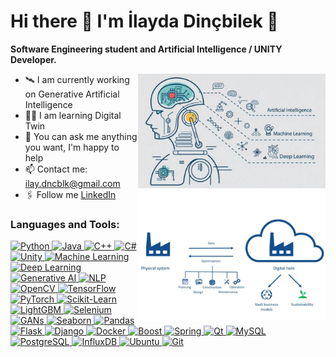 # Hi there 👋 I'm İlayda Dinçbilek 👑
**Software Engineering student and Artificial Intelligence / UNITY Developer.**

<img src="https://github.com/ilay-dncblk/ilay-dncblk/blob/main/Photo.jpg" alt="Hi there 👋 I'm İlayda Dinçbilek 👑" width="300" align="right">

- 🛰️ I am currently working on Generative Artificial Intelligence
- 👨‍💻 I am learning Digital Twin
- 💬 You can ask me anything you want, I'm happy to help
- 📫 Contact me: ilay.dncblk@gmail.com
- 🖇️ Follow me [LinkedIn](https://www.linkedin.com/in/ilayda-din%C3%A7bilek-056323221/)

### Languages and Tools:
<p align="left">
  <a href="https://www.python.org" target="_blank">
    <img src="https://cdn.jsdelivr.net/npm/simple-icons@v3/icons/python.svg" alt="Python" width="26px" style="fill:white;" />
  </a>
  <a href="https://www.java.com" target="_blank">
    <img src="https://cdn.jsdelivr.net/npm/simple-icons@v3/icons/java.svg" alt="Java" width="26px" style="fill:white;" />
  </a>
  <a href="https://en.cppreference.com/w/" target="_blank">
    <img src="https://cdn.jsdelivr.net/npm/simple-icons@v3/icons/cplusplus.svg" alt="C++" width="26px" style="fill:white;" />
  </a>
  <a href="https://docs.microsoft.com/en-us/dotnet/csharp/" target="_blank">
    <img src="https://cdn.jsdelivr.net/npm/simple-icons@v3/icons/csharp.svg" alt="C#" width="26px" style="fill:white;" />
  </a>
  <a href="https://unity.com/" target="_blank">
    <img src="https://cdn.jsdelivr.net/npm/simple-icons@v3/icons/unity.svg" alt="Unity" width="26px" style="fill:white;" />
  </a>
  <a href="https://en.wikipedia.org/wiki/Machine_learning" target="_blank">
    <img src="https://img.shields.io/badge/-Machine%20Learning-FF6F00?style=for-the-badge" alt="Machine Learning" width="26px" style="fill:white;" />
  </a>
  <a href="https://en.wikipedia.org/wiki/Deep_learning" target="_blank">
    <img src="https://img.shields.io/badge/-Deep%20Learning-FF6F00?style=for-the-badge" alt="Deep Learning" width="26px" style="fill:white;" />
  </a>
  <a href="https://en.wikipedia.org/wiki/Generative_AI" target="_blank">
    <img src="https://img.shields.io/badge/-Generative%20AI-FF6F00?style=for-the-badge" alt="Generative AI" width="26px" style="fill:white;" />
  </a>
  <a href="https://en.wikipedia.org/wiki/Natural_language_processing" target="_blank">
    <img src="https://img.shields.io/badge/-NLP-FF6F00?style=for-the-badge" alt="NLP" width="26px" style="fill:white;" />
  </a>
  <a href="https://opencv.org/" target="_blank">
    <img src="https://cdn.jsdelivr.net/npm/simple-icons@v3/icons/opencv.svg" alt="OpenCV" width="26px" style="fill:white;" />
  </a>
  <a href="https://www.tensorflow.org/" target="_blank">
    <img src="https://cdn.jsdelivr.net/npm/simple-icons@v3/icons/tensorflow.svg" alt="TensorFlow" width="26px" style="fill:white;" />
  </a>
  <a href="https://pytorch.org/" target="_blank">
    <img src="https://cdn.jsdelivr.net/npm/simple-icons@v3/icons/pytorch.svg" alt="PyTorch" width="26px" style="fill:white;" />
  </a>
  <a href="https://scikit-learn.org/" target="_blank">
    <img src="https://cdn.jsdelivr.net/npm/simple-icons@v3/icons/scikit-learn.svg" alt="Scikit-Learn" width="26px" style="fill:white;" />
  </a>
  <a href="https://lightgbm.readthedocs.io/" target="_blank">
    <img src="https://img.shields.io/badge/-LightGBM-00D1B2?style=for-the-badge" alt="LightGBM" width="26px" style="fill:white;" />
  </a>
  <a href="https://www.selenium.dev/" target="_blank">
    <img src="https://cdn.jsdelivr.net/npm/simple-icons@v3/icons/selenium.svg" alt="Selenium" width="26px" style="fill:white;" />
  </a>
  <a href="https://en.wikipedia.org/wiki/Generative_adversarial_network" target="_blank">
    <img src="https://img.shields.io/badge/-GANs-FF6F00?style=for-the-badge" alt="GANs" width="26px" style="fill:white;" />
  </a>
  <a href="https://seaborn.pydata.org/" target="_blank">
    <img src="https://cdn.jsdelivr.net/npm/simple-icons@v3/icons/seaborn.svg" alt="Seaborn" width="26px" style="fill:white;" />
  </a>
  <a href="https://pandas.pydata.org/" target="_blank">
    <img src="https://cdn.jsdelivr.net/npm/simple-icons@v3/icons/pandas.svg" alt="Pandas" width="26px" style="fill:white;" />
  </a>
  <a href="https://flask.palletsprojects.com/" target="_blank">
    <img src="https://cdn.jsdelivr.net/npm/simple-icons@v3/icons/flask.svg" alt="Flask" width="26px" style="fill:white;" />
  </a>
  <a href="https://www.djangoproject.com/" target="_blank">
    <img src="https://cdn.jsdelivr.net/npm/simple-icons@v3/icons/django.svg" alt="Django" width="26px" style="fill:white;" />
  </a>
  <a href="https://www.docker.com/" target="_blank">
    <img src="https://cdn.jsdelivr.net/npm/simple-icons@v3/icons/docker.svg" alt="Docker" width="26px" style="fill:white;" />
  </a>
  <a href="https://www.boost.org/" target="_blank">
    <img src="https://img.shields.io/badge/-Boost-00599C?style=for-the-badge" alt="Boost" width="26px" style="fill:white;" />
  </a>
  <a href="https://spring.io/" target="_blank">
    <img src="https://cdn.jsdelivr.net/npm/simple-icons@v3/icons/spring.svg" alt="Spring" width="26px" style="fill:white;" />
  </a>
  <a href="https://www.qt.io/" target="_blank">
    <img src="https://cdn.jsdelivr.net/npm/simple-icons@v3/icons/qt.svg" alt="Qt" width="26px" style="fill:white;" />
  </a>
  <a href="https://www.mysql.com/" target="_blank">
    <img src="https://cdn.jsdelivr.net/npm/simple-icons@v3/icons/mysql.svg" alt="MySQL" width="26px" style="fill:white;" />
  </a>
  <a href="https://www.postgresql.org/" target="_blank">
    <img src="https://cdn.jsdelivr.net/npm/simple-icons@v3/icons/postgresql.svg" alt="PostgreSQL" width="26px" style="fill:white;" />
  </a>
  <a href="https://www.influxdata.com/" target="_blank">
    <img src="https://img.shields.io/badge/-InfluxDB-22ADF6?style=for-the-badge" alt="InfluxDB" width="26px" style="fill:white;" />
  </a>
  <a href="https://ubuntu.com/" target="_blank">
    <img src="https://cdn.jsdelivr.net/npm/simple-icons@v3/icons/ubuntu.svg" alt="Ubuntu" width="26px" style="fill:white;" />
  </a>
  <a href="https://git-scm.com/" target="_blank">
    <img src="https://cdn.jsdelivr.net/npm/simple-icons@v3/icons/git.svg" alt="Git" width="26px" style="fill:white;" />
  </a>
</p>
